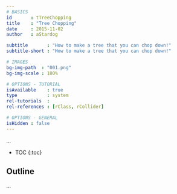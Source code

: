 ```yaml
---
# BASICS
id       : tTreeChopping
title    : "Tree Chopping"
date     : 2015-11-02
author   : aStardog

subtitle       : "How to make a tree that you can chop down!"
subtitle-short : "How to make a tree that you can chop down!"

# IMAGES
bg-img-path  : "001.png"
bg-img-scale : 180%

# OPTIONS - TUTORIAL
isAvailable    : true
type           : system
rel-tutorials  : 
rel-references : [rClass, rCollider]

# OPTIONS - GENERAL
isHidden : false
---
```

...

* TOC
{:toc}

## Outline

...